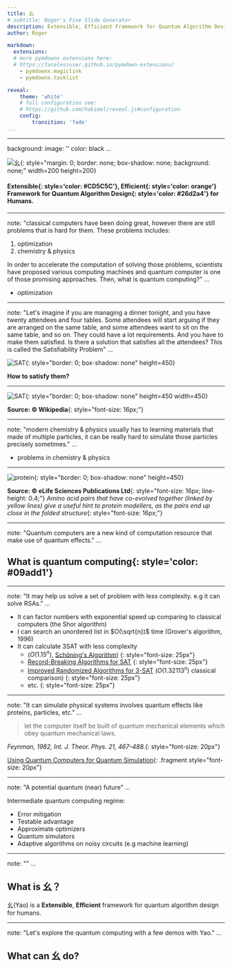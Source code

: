 ```yaml
---
title: 幺
# subtitle: Roger's Fine Slide Generator
description: Extensible, Efficient Framework for Quantum Algorithm Design for Humans.
author: Roger

markdown:
  extensions:
  # more pymdownx extensions here:
  # https://facelessuser.github.io/pymdown-extensions/
    - pymdownx.magiclink
    - pymdownx.tasklist

reveal:
    theme: 'white'
    # full configuration see:
    # https://github.com/hakimel/reveal.js#configuration
    config:
        transition: 'fade'
...
```


---
background:
    image: ''
    color: black
...

![幺](/media/logo-light.svg){: style="margin: 0; border: none; box-shadow: none; background: none;" width=200 height=200}

#### **Extensible**{: style='color: #CD5C5C'}, **Efficient**{: style='color: orange'} Framework for **Quantum Algorithm Design**{: style='color: #26d2a4'} for Humans.

---
note: "classical computers have been doing great, however there are still problems that is hard for them. These problems includes:

1. optimization
2. chemistry & physics

In order to accelerate the computation of solving those problems, scientists have proposed various computing machines
and quantum computer is one of those promising approaches. Then, what is quantum computing?"
...

- optimization

---
note: "Let's imagine if you are managing a dinner tonight, and you have twenty attendees and four tables. Some attendees will start arguing
if they are arranged on the same table, and some attendees want to sit on the same table, and so on. They could have a lot requirements.
And you have to make them satisfied. Is there a solution that satisfies all the attendees? This is called the Satisfiability Problem"
...

![SAT](/media/attendees.jpg){: style="border: 0; box-shadow: none" height=450}

**How to satisfy them?**

---

![SAT](/media/Sat_reduced_to_Clique_from_Sipser.svg){: style="border: 0; box-shadow: none" height=450 width=450}

**Source: © Wikipedia**{: style="font-size: 16px;"}

---
note: "modern chemistry & physics usually has to learning materials that made of multiple particles, it can be really hard to simulate
those particles precisely sometimes."
...

- problems in chemistry & physics

---

![protein](/media/protein.jpg){: style="border: 0; box-shadow: none" height=450}

**Source: © eLife Sciences Publications Ltd**{: style="font-size: 16px; line-height: 0.4;"}
*Amino acid pairs that have co-evolved together (linked by yellow lines) give a useful hint to protein modellers, as the pairs end up close in the folded structure*{: style="font-size: 16px;"}

---
note: "Quantum computers are a new kind of computation resource that make use of quantum effects."
...

## **What is quantum computing**{: style='color: #09add1'}

---
note: "It may help us solve a set of problem with less complexity. e.g it can solve RSAs."
...

- It can factor numbers with exponential speed up comparing to classical computers (the Shor algorithm)
- I can search an unordered list in $O(\sqrt{n})$ time (Grover's algorithm, 1996)
- It can calculate 3SAT with less complexity
    - ($O(1.15^n)$, [Schöning's Algorithm](http://homepages.cwi.nl/~rdewolf/schoning99.pdf))
    {: style="font-size: 25px"}
    - [Record-Breaking Algorithms for SAT](https://digitalcommons.utep.edu/cgi/viewcontent.cgi?referer=&httpsredir=1&article=1256&context=cs_techrep)
    {: style="font-size: 25px"}
    - [Improved Randomized Algorithms for 3-SAT](http://dx.doi.org/10.1007/978-3-642-17517-6_9) ($O(1.32113^n)$ classical comparison)
    {: style="font-size: 25px"}
    - etc.
    {: style="font-size: 25px"}

---
note: "It can simulate physical systems involves quantum effects like proteins, particles, etc."
...

> let the computer itself be built of quantum mechanical elements which obey quantum mechanical laws.

*Feynman, 1982, Int. J. Theor. Phys. 21, 467–488.*{: style="font-size: 20px"}

[Using Quantum Computers for Quantum Simulation](http://www.mdpi.com/1099-4300/12/11/2268/pdf){: .fragment style="font-size: 20px"}

---
note: "A potential quantum (near) future"
...

Intermediate quantum computing regime:

- Error mitigation
- Testable advantage
- Approximate optimizers
- Quantum simulators
- Adaptive algorithms on noisy circuits (e.g machine learning)

---
note: ""
...

## What is 幺？

幺(Yao) is a **Extensible**, **Efficient** framework for quantum algorithm design for humans.


---
note: "Let's explore the quantum computing with a few demos with Yao."
...

## What can 幺 do?
